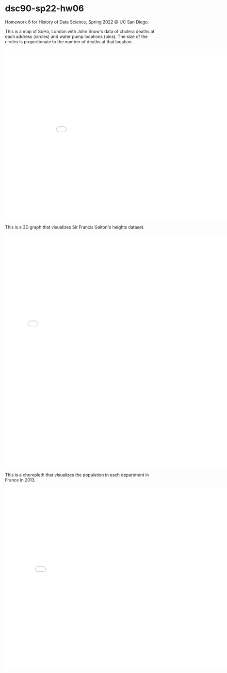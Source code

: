 # dsc90-sp22-hw06
Homework 6 for History of Data Science, Spring 2022 @ UC San Diego.

This is a map of SoHo, London with John Snow's data of cholera deaths at each address (circles) and water pump locations (pins). The size of the circles is proportionate to the number of deaths at that location.

<iframe src='../soho-map.html' width=938 height=565 frameBorder=0></iframe>

This is a 3D graph that visualizes Sir Francis Galton's heights dataset.

<iframe src='../galton_fig.html' width=750 height=770 frameBorder=0></iframe>

This is a choropleth that visualizes the population in each department in France in 2013.

<iframe src='../france_fig.html' width=800 height=600 frameBorder=0></iframe>
